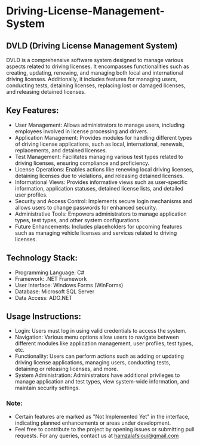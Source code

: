 # Driving-License-Management-System
## DVLD (Driving License Management System)
DVLD is a comprehensive software system designed to manage various aspects related to driving licenses. It encompasses functionalities such as creating, updating, renewing, and managing both local and international driving licenses. Additionally, it includes features for managing users, conducting tests, detaining licenses, replacing lost or damaged licenses, and releasing detained licenses.

## Key Features:
* User Management:
Allows administrators to manage users, including employees involved in license processing and drivers.
* Application Management:
Provides modules for handling different types of driving license applications, such as local, international, renewals, replacements, and detained licenses.
* Test Management:
Facilitates managing various test types related to driving licenses, ensuring compliance and proficiency.
* License Operations:
Enables actions like renewing local driving licenses, detaining licenses due to violations, and releasing detained licenses.
* Informational Views:
Provides informative views such as user-specific information, application statuses, detained license lists, and detailed user profiles.
* Security and Access Control:
Implements secure login mechanisms and allows users to change passwords for enhanced security.
* Administrative Tools:
Empowers administrators to manage application types, test types, and other system configurations.
* Future Enhancements:
Includes placeholders for upcoming features such as managing vehicle licenses and services related to driving licenses.
## Technology Stack:
* Programming Language: C#
* Framework: .NET Framework
* User Interface: Windows Forms (WinForms)
* Database: Microsoft SQL Server
* Data Access: ADO.NET
## Usage Instructions:
* Login:
Users must log in using valid credentials to access the system.
* Navigation:
Various menu options allow users to navigate between different modules like application management, user profiles, test types, etc.
* Functionality:
Users can perform actions such as adding or updating driving license applications, managing users, conducting tests, detaining or releasing licenses, and more.
* System Administration:
Administrators have additional privileges to manage application and test types, view system-wide information, and maintain security settings.
### Note:
* Certain features are marked as "Not Implemented Yet" in the interface, indicating planned enhancements or areas under development.
* Feel free to contribute to the project by opening issues or submitting pull requests. For any queries, contact us at hamzalafsioui@gmail.com
